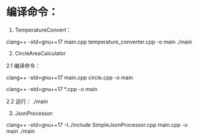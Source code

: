 
# 编译命令：
1. TemperatureConvert：

clang++ -std=gnu++17 main.cpp temperature_converter.cpp -o main
./main



2. CircleAreaCalculator

2.1 编译命令：
<!-- 点名所有实现文件 -->
clang++ -std=gnu++17 main.cpp circle.cpp -o main
<!-- 或者（目录里只有这两个 .cpp 时） -->
clang++ -std=gnu++17 *.cpp -o main

2.2 运行：
./main


3. JsonProcessor:

clang++ -std=gnu++17 -I../include SimpleJsonProcessor.cpp main.cpp -o main
./main

